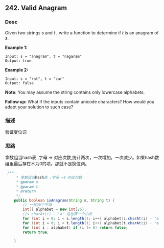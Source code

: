 ## 242. Valid Anagram

### Desc

Given two strings *s* and *t* , write a function to determine if *t* is an anagram of *s*.

**Example 1:**

```
Input: s = "anagram", t = "nagaram"
Output: true
```

**Example 2:**

```
Input: s = "rat", t = "car"
Output: false
```

**Note:**
You may assume the string contains only lowercase alphabets.

**Follow up:**
What if the inputs contain unicode characters? How would you adapt your solution to such case?



### 描述

验证变位词

### 思路



拿数组当hash表 ,字母 => 对应次数,统计两次，一次增加，一次减少。如果hash数组里最后存在不为0的项，那就不是换位词。

```java
 /**
     * 拿数组当hash表 ,字母 =》 对应次数
     * @param s
     * @param t
     * @return
     */
    public boolean isAnagram(String s, String t) {
        // 一共26个字母
        int[] alphabet = new int[26];
        //s.charAt(i) - 'a' 这也算一个小点
        for (int i = 0; i < s.length(); i++) alphabet[s.charAt(i) - 'a']++;
        for (int i = 0; i < t.length(); i++) alphabet[t.charAt(i) - 'a']--;
        for (int i : alphabet) if (i != 0) return false;
        return true;

    }
```

